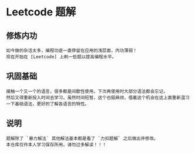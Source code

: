 # Leetcode 题解

## 修炼内功
    如今做的杂活太多，编程功底一直停留在应用的浅层面，内功薄弱！
    现在开始在 [Leetcode] 上刷一些题以提高编程水平。

## 巩固基础
    接触一个又一个的语言，很多都是间歇性使用，下次再使用时大部分语法都会忘记，
    然后又得重新投入时间去学习，虽然时间短暂，这个也挺麻烦，借着这个机会在这上面重新温习一下基础语法，更好的了解各语言的特性。

## 说明
    题解除了 `暴力解法` 其他解法基本都是看了 `力扣题解` 之后做出并修改。
    本仓库仅作本人学习保存所用，请勿过多解读！！！